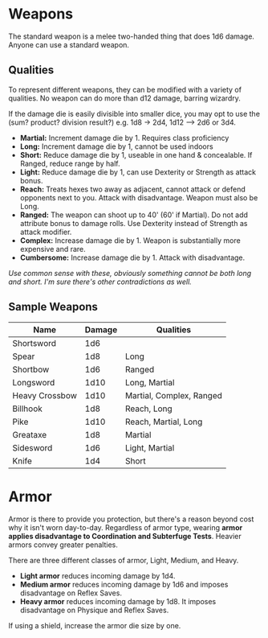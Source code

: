 # Weapons
The standard weapon is a melee two-handed thing that does 1d6 damage. Anyone can use a standard weapon.
## Qualities
To represent different weapons, they can be modified with a variety of qualities. No weapon can do more than d12 damage, barring wizardry.

If the damage die is easily divisible into smaller dice, you may opt to use the (sum? product? division result?) e.g. 1d8 -> 2d4, 1d12 --> 2d6 or 3d4. 

+ **Martial:** Increment damage die by 1. Requires class proficiency
+ **Long:** Increment damage die by 1, cannot be used indoors
+ **Short:** Reduce damage die by 1, useable in one hand & concealable. If Ranged, reduce range by half.
+ **Light:** Reduce damage die by 1, can use Dexterity or Strength as attack bonus.
+ **Reach:** Treats hexes two away as adjacent, cannot attack or defend opponents next to you. Attack with disadvantage. Weapon must also be Long.
+ **Ranged:** The weapon can shoot up to 40' (60' if Martial). Do not add attribute bonus to damage rolls. Use Dexterity instead of Strength as attack modifier.
+ **Complex:** Increase damage die by 1. Weapon is substantially more expensive and rare.
+ **Cumbersome:** Increase damage die by 1. Attack with disadvantage.

*Use common sense with these, obviously something cannot be both long and short. I'm sure there's other contradictions as well.*
## Sample Weapons
| Name           | Damage | Qualities                |
| -------------- | ------ | ------------------------ |
| Shortsword     | 1d6    |                          |
| Spear          | 1d8    | Long                     |
| Shortbow       | 1d6    | Ranged                   |
| Longsword      | 1d10   | Long, Martial            |
| Heavy Crossbow | 1d10   | Martial, Complex, Ranged |
| Billhook       | 1d8    | Reach, Long              |
| Pike           | 1d10   | Reach, Martial, Long     |
| Greataxe       | 1d8    | Martial                  |
| Sidesword      | 1d6    | Light, Martial           |
| Knife          | 1d4    | Short                    |
# Armor
Armor is there to provide you protection, but there's a reason beyond cost why it isn't worn day-to-day. Regardless of armor type, wearing **armor applies disadvantage to Coordination and Subterfuge Tests**. Heavier armors convey greater penalties.

There are three different classes of armor, Light, Medium, and Heavy.
+ **Light armor** reduces incoming damage by 1d4.
+ **Medium armor** reduces incoming damage by 1d6 and imposes disadvantage on Reflex Saves.
+ **Heavy armor** reduces incoming damage by 1d8. It imposes disadvantage on Physique and Reflex Saves.

If using a shield, increase the armor die size by one.